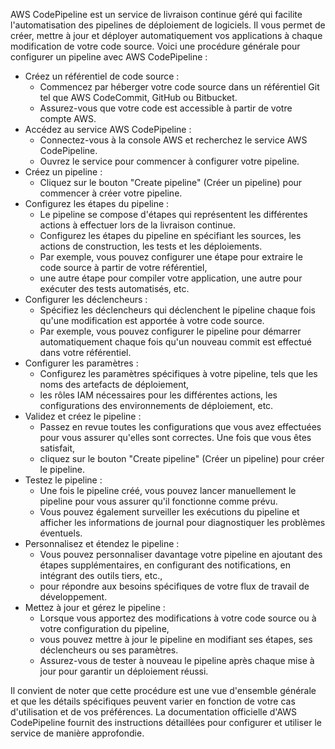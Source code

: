 AWS CodePipeline est un service de livraison continue géré qui facilite l'automatisation des pipelines de déploiement de logiciels. 
Il vous permet de créer, mettre à jour et déployer automatiquement vos applications à chaque modification de votre code source. 
Voici une procédure générale pour configurer un pipeline avec AWS CodePipeline :

- Créez un référentiel de code source :
  - Commencez par héberger votre code source dans un référentiel Git tel que AWS CodeCommit, GitHub ou Bitbucket.
  - Assurez-vous que votre code est accessible à partir de votre compte AWS.
- Accédez au service AWS CodePipeline :
  - Connectez-vous à la console AWS et recherchez le service AWS CodePipeline.
  - Ouvrez le service pour commencer à configurer votre pipeline.
- Créez un pipeline :
  - Cliquez sur le bouton "Create pipeline" (Créer un pipeline) pour commencer à créer votre pipeline.
- Configurez les étapes du pipeline :
  - Le pipeline se compose d'étapes qui représentent les différentes actions à effectuer lors de la livraison continue.
  - Configurez les étapes du pipeline en spécifiant les sources, les actions de construction, les tests et les déploiements.
  - Par exemple, vous pouvez configurer une étape pour extraire le code source à partir de votre référentiel,
  - une autre étape pour compiler votre application, une autre pour exécuter des tests automatisés, etc.
- Configurer les déclencheurs :
  - Spécifiez les déclencheurs qui déclenchent le pipeline chaque fois qu'une modification est apportée à votre code source.
  - Par exemple, vous pouvez configurer le pipeline pour démarrer automatiquement chaque fois qu'un nouveau commit est effectué dans votre référentiel.
- Configurer les paramètres :
  - Configurez les paramètres spécifiques à votre pipeline, tels que les noms des artefacts de déploiement,
  - les rôles IAM nécessaires pour les différentes actions, les configurations des environnements de déploiement, etc.
- Validez et créez le pipeline :
  - Passez en revue toutes les configurations que vous avez effectuées pour vous assurer qu'elles sont correctes. Une fois que vous êtes satisfait,
  - cliquez sur le bouton "Create pipeline" (Créer un pipeline) pour créer le pipeline.
- Testez le pipeline :
  - Une fois le pipeline créé, vous pouvez lancer manuellement le pipeline pour vous assurer qu'il fonctionne comme prévu.
  - Vous pouvez également surveiller les exécutions du pipeline et afficher les informations de journal pour diagnostiquer les problèmes éventuels.
- Personnalisez et étendez le pipeline :
  - Vous pouvez personnaliser davantage votre pipeline en ajoutant des étapes supplémentaires, en configurant des notifications, en intégrant des outils tiers, etc.,
  - pour répondre aux besoins spécifiques de votre flux de travail de développement.
- Mettez à jour et gérez le pipeline :
  - Lorsque vous apportez des modifications à votre code source ou à votre configuration du pipeline,
  - vous pouvez mettre à jour le pipeline en modifiant ses étapes, ses déclencheurs ou ses paramètres.
  - Assurez-vous de tester à nouveau le pipeline après chaque mise à jour pour garantir un déploiement réussi.

Il convient de noter que cette procédure est une vue d'ensemble générale et que les détails spécifiques peuvent varier en fonction de votre cas d'utilisation et de vos préférences. 
La documentation officielle d'AWS CodePipeline fournit des instructions détaillées pour configurer et utiliser le service de manière approfondie.
